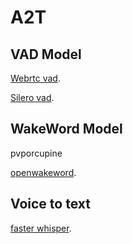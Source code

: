 # **A2T**
## VAD Model

[Webrtc vad](https://github.com/wiseman/py-webrtcvad).

[Silero vad](https://github.com/snakers4/silero-vad).

## WakeWord Model

pvporcupine

[openwakeword](https://github.com/dscripka/openWakeWord).

## Voice to text

[faster whisper](https://github.com/SYSTRAN/faster-whisper).
